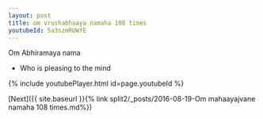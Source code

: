 ```yaml
---
layout: post
title: om vrushabhaaya namaha 108 times
youtubeId: 5a3szmRUWfE
---
```

 
 
Om Abhiramaya nama 
 
 -  Who is pleasing to the mind 
 
  
 
  
 
 
 
 
 
 


{% include youtubePlayer.html id=page.youtubeId %}
 
[Next]({{ site.baseurl }}{% link  split2/_posts/2016-08-19-Om mahaayajvane namaha 108 times.md%})
 
